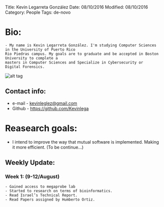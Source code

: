 Title: Kevin Legarreta González
Date: 08/10/2016
Modified: 08/10/2016
Category: People
Tags: de-novo

# Bio:
    - My name is Kevin Legarreta González. I'm studying Computer Sciences in the University of Puerto Rico 
    Rio Piedras campus. My goals are to graduate and be accepted in Boston University to complete a
    masters in Computer Sciences and Specialize in Cybersecurity or Digital Forensics. 
    
  ![alt tag](http://www.hippoquotes.com/img/computer-science-jokes-quotes/computer_science.jpg)
## Contact info:

  - e-mail - <kevinleglez@gmail.com>
  - Github - <https://github.com/Kevinlega>
  
# Reasearch goals:

  - I intend to improve the way that mutual software is implemented. Making it more efficient. (To be continue...)
  
## Weekly Update:

### Week 1: (9-12/August)
    - Gained access to megaprobe lab
    - Started to research on terms of bioinformatics.
    - Read Israel’s Technical Report.
    - Read Papers assigned by Humberto Ortiz.  
